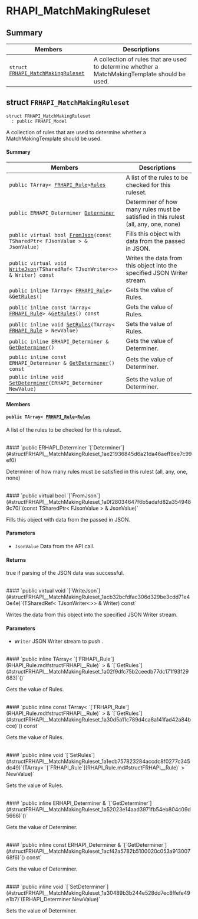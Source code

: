 # RHAPI_MatchMakingRuleset <a id="group__RHAPI__MatchMakingRuleset"></a>

## Summary

 Members                        | Descriptions                                
--------------------------------|---------------------------------------------
`struct `[`FRHAPI_MatchMakingRuleset`](#structFRHAPI__MatchMakingRuleset) | A collection of rules that are used to determine whether a MatchMakingTemplate should be used.

## struct `FRHAPI_MatchMakingRuleset` <a id="structFRHAPI__MatchMakingRuleset"></a>

```
struct FRHAPI_MatchMakingRuleset
  : public FRHAPI_Model
```

A collection of rules that are used to determine whether a MatchMakingTemplate should be used.

#### Summary

 Members                        | Descriptions                                
--------------------------------|---------------------------------------------
`public TArray< `[`FRHAPI_Rule`](RHAPI_Rule.md#structFRHAPI__Rule)` > `[`Rules`](#structFRHAPI__MatchMakingRuleset_1a0af2817935346ffb9855da1f5618e851) | A list of the rules to be checked for this ruleset.
`public ERHAPI_Determiner `[`Determiner`](#structFRHAPI__MatchMakingRuleset_1ae21936845d6a21da46aeff8ee7c99ef0) | Determiner of how many rules must be satisfied in this rulest (all, any, one, none)
`public virtual bool `[`FromJson`](#structFRHAPI__MatchMakingRuleset_1a0f28034647f6b5adafd82a3549489c70)`(const TSharedPtr< FJsonValue > & JsonValue)` | Fills this object with data from the passed in JSON.
`public virtual void `[`WriteJson`](#structFRHAPI__MatchMakingRuleset_1acb32bcfdfac306d329be3cdd71e40e4e)`(TSharedRef< TJsonWriter<>> & Writer) const` | Writes the data from this object into the specified JSON Writer stream.
`public inline TArray< `[`FRHAPI_Rule`](RHAPI_Rule.md#structFRHAPI__Rule)` > & `[`GetRules`](#structFRHAPI__MatchMakingRuleset_1a02f9dfc75b2ceedb77dc171f93f29683)`()` | Gets the value of Rules.
`public inline const TArray< `[`FRHAPI_Rule`](RHAPI_Rule.md#structFRHAPI__Rule)` > & `[`GetRules`](#structFRHAPI__MatchMakingRuleset_1a30d5a11c789d4ca8a141fad42a84bcce)`() const` | Gets the value of Rules.
`public inline void `[`SetRules`](#structFRHAPI__MatchMakingRuleset_1a1ecb757823284accdc8f0277c345dc49)`(TArray< `[`FRHAPI_Rule`](RHAPI_Rule.md#structFRHAPI__Rule)` > NewValue)` | Sets the value of Rules.
`public inline ERHAPI_Determiner & `[`GetDeterminer`](#structFRHAPI__MatchMakingRuleset_1a52023e14aad3971fb54eb804c09d5666)`()` | Gets the value of Determiner.
`public inline const ERHAPI_Determiner & `[`GetDeterminer`](#structFRHAPI__MatchMakingRuleset_1acf42a5782b5100020c053a91300768f6)`() const` | Gets the value of Determiner.
`public inline void `[`SetDeterminer`](#structFRHAPI__MatchMakingRuleset_1a30489b3b244e528dd7ec8ffefe49e1b7)`(ERHAPI_Determiner NewValue)` | Sets the value of Determiner.

#### Members

#### `public TArray< `[`FRHAPI_Rule`](RHAPI_Rule.md#structFRHAPI__Rule)` > `[`Rules`](#structFRHAPI__MatchMakingRuleset_1a0af2817935346ffb9855da1f5618e851) <a id="structFRHAPI__MatchMakingRuleset_1a0af2817935346ffb9855da1f5618e851"></a>

A list of the rules to be checked for this ruleset.

<br>
#### `public ERHAPI_Determiner `[`Determiner`](#structFRHAPI__MatchMakingRuleset_1ae21936845d6a21da46aeff8ee7c99ef0) <a id="structFRHAPI__MatchMakingRuleset_1ae21936845d6a21da46aeff8ee7c99ef0"></a>

Determiner of how many rules must be satisfied in this rulest (all, any, one, none)

<br>
#### `public virtual bool `[`FromJson`](#structFRHAPI__MatchMakingRuleset_1a0f28034647f6b5adafd82a3549489c70)`(const TSharedPtr< FJsonValue > & JsonValue)` <a id="structFRHAPI__MatchMakingRuleset_1a0f28034647f6b5adafd82a3549489c70"></a>

Fills this object with data from the passed in JSON.

#### Parameters
* `JsonValue` Data from the API call.

#### Returns
true if parsing of the JSON data was successful.

<br>
#### `public virtual void `[`WriteJson`](#structFRHAPI__MatchMakingRuleset_1acb32bcfdfac306d329be3cdd71e40e4e)`(TSharedRef< TJsonWriter<>> & Writer) const` <a id="structFRHAPI__MatchMakingRuleset_1acb32bcfdfac306d329be3cdd71e40e4e"></a>

Writes the data from this object into the specified JSON Writer stream.

#### Parameters
* `Writer` JSON Writer stream to push .

<br>
#### `public inline TArray< `[`FRHAPI_Rule`](RHAPI_Rule.md#structFRHAPI__Rule)` > & `[`GetRules`](#structFRHAPI__MatchMakingRuleset_1a02f9dfc75b2ceedb77dc171f93f29683)`()` <a id="structFRHAPI__MatchMakingRuleset_1a02f9dfc75b2ceedb77dc171f93f29683"></a>

Gets the value of Rules.

<br>
#### `public inline const TArray< `[`FRHAPI_Rule`](RHAPI_Rule.md#structFRHAPI__Rule)` > & `[`GetRules`](#structFRHAPI__MatchMakingRuleset_1a30d5a11c789d4ca8a141fad42a84bcce)`() const` <a id="structFRHAPI__MatchMakingRuleset_1a30d5a11c789d4ca8a141fad42a84bcce"></a>

Gets the value of Rules.

<br>
#### `public inline void `[`SetRules`](#structFRHAPI__MatchMakingRuleset_1a1ecb757823284accdc8f0277c345dc49)`(TArray< `[`FRHAPI_Rule`](RHAPI_Rule.md#structFRHAPI__Rule)` > NewValue)` <a id="structFRHAPI__MatchMakingRuleset_1a1ecb757823284accdc8f0277c345dc49"></a>

Sets the value of Rules.

<br>
#### `public inline ERHAPI_Determiner & `[`GetDeterminer`](#structFRHAPI__MatchMakingRuleset_1a52023e14aad3971fb54eb804c09d5666)`()` <a id="structFRHAPI__MatchMakingRuleset_1a52023e14aad3971fb54eb804c09d5666"></a>

Gets the value of Determiner.

<br>
#### `public inline const ERHAPI_Determiner & `[`GetDeterminer`](#structFRHAPI__MatchMakingRuleset_1acf42a5782b5100020c053a91300768f6)`() const` <a id="structFRHAPI__MatchMakingRuleset_1acf42a5782b5100020c053a91300768f6"></a>

Gets the value of Determiner.

<br>
#### `public inline void `[`SetDeterminer`](#structFRHAPI__MatchMakingRuleset_1a30489b3b244e528dd7ec8ffefe49e1b7)`(ERHAPI_Determiner NewValue)` <a id="structFRHAPI__MatchMakingRuleset_1a30489b3b244e528dd7ec8ffefe49e1b7"></a>

Sets the value of Determiner.

<br>
